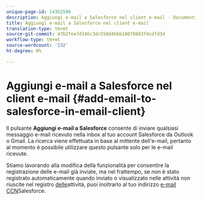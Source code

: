 ```yaml
---
unique-page-id: 14352596
description: Aggiungi e-mail a Salesforce nel client e-mail - Documenti Marketo - Documentazione prodotto
title: Aggiungi e-mail a Salesforce nel client e-mail
translation-type: tm+mt
source-git-commit: 47b2fee7d146c3dc558d4bbb10070683f4cdfd3d
workflow-type: tm+mt
source-wordcount: '132'
ht-degree: 0%

---
```



# Aggiungi e-mail a Salesforce nel client e-mail {#add-email-to-salesforce-in-email-client}

Il pulsante **Aggiungi e-mail a Salesforce** consente di inviare qualsiasi messaggio e-mail ricevuto nella inbox al tuo account Salesforce da Outlook o Gmail. La ricerca viene effettuata in base al mittente dell&#39;e-mail, pertanto al momento è possibile utilizzare questo pulsante solo per le e-mail ricevute.

Stiamo lavorando alla modifica della funzionalità per consentire la registrazione delle e-mail già inviate, ma nel frattempo, se non è stato registrato automaticamente quando inviato o visualizzato nelle attività non riuscite nel registro [delle](http://toutapp.com/next#settings/crm/salesforce/activity)attività, puoi inoltrarlo al tuo indirizzo [e-mail CCN](http://docs.marketo.com/x/soLS)Salesforce.
